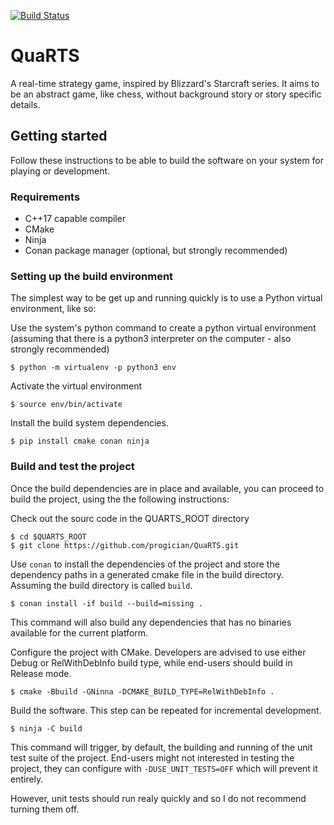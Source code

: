 [![Build Status](https://travis-ci.org/progician/QuaRTS.svg?branch=master)](https://travis-ci.org/progician/QuaRTS)
# QuaRTS

A real-time strategy game, inspired by Blizzard's Starcraft series. It aims to be an abstract game, like chess, without background story or story specific details.

## Getting started

Follow these instructions to be able to build the software on your system for playing or development.

### Requirements

* C++17 capable compiler
* CMake
* Ninja
* Conan package manager (optional, but strongly recommended)

### Setting up the build environment

The simplest way to be get up and running quickly is to use a Python virtual environment, like so:

Use the system's python command to create a python virtual environment (assuming that there is a python3 interpreter on the computer - also strongly recommended)
```
$ python -m virtualenv -p python3 env
```

Activate the virtual environment
```
$ source env/bin/activate
```

Install the build system dependencies.
```
$ pip install cmake conan ninja
```


### Build and test the project

Once the build dependencies are in place and available, you can proceed to build the project, using the the following instructions:

Check out the sourc code in the QUARTS_ROOT directory
```
$ cd $QUARTS_ROOT
$ git clone https://github.com/progician/QuaRTS.git
```

Use `conan` to install the dependencies of the project and store the dependency paths in a generated cmake file in the build directory. Assuming the build directory is called `build`.
```
$ conan install -if build --build=missing .
```
This command will also build any dependencies that has no binaries available for the current platform.

Configure the project with CMake. Developers are advised to use either Debug or RelWithDebInfo build type, while end-users should build in Release mode.
```
$ cmake -Bbuild -GNinna -DCMAKE_BUILD_TYPE=RelWithDebInfo .
```

Build the software. This step can be repeated for incremental development.
```
$ ninja -C build
```
This command will trigger, by default, the building and running of the unit test suite of the project. End-users might not interested in testing the project, they can configure with `-DUSE_UNIT_TESTS=OFF` which will prevent it entirely.

However, unit tests should run realy quickly and so I do not recommend turning them off.